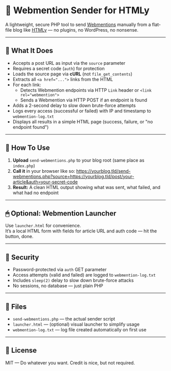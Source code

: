 # 🔗 Webmention Sender for HTMLy

A lightweight, secure PHP tool to send [Webmentions](https://www.w3.org/TR/webmention/) manually from a flat-file blog like [HTMLy](https://www.htmly.com) — no plugins, no WordPress, no nonsense.

---

## 🔧 What It Does

- Accepts a post URL as input via the `source` parameter  
- Requires a secret code (`auth`) for protection  
- Loads the source page via **cURL** (not `file_get_contents`)  
- Extracts all `<a href="...">` links from the HTML  
- For each link:
  - Detects Webmention endpoints via HTTP `Link` header or `<link rel="webmention">`
  - Sends a Webmention via HTTP POST if an endpoint is found  
- Adds a 2-second delay to slow down brute-force attempts  
- Logs every access (successful or failed) with IP and timestamp to `webmention-log.txt`  
- Displays all results in a simple HTML page (success, failure, or "no endpoint found")

---

## 🚀 How To Use

1. **Upload** `send-webmentions.php` to your blog root (same place as `index.php`)
2. **Call it** in your browser like so:
https://yourblog.tld/send-webmentions.php?source=https://yourblog.tld/post/your-article&auth=your-secret-code
3. **Result:** A clean HTML output showing what was sent, what failed, and what had no endpoint

---

## 🖱 Optional: Webmention Launcher

Use `launcher.html` for convenience.  
It’s a local HTML form with fields for article URL and auth code — hit the button, done.

---

## 🔐 Security

- Password-protected via `auth` GET parameter  
- Access attempts (valid and failed) are logged to `webmention-log.txt`  
- Includes `sleep(2)` delay to slow down brute-force attacks  
- No sessions, no database — just plain PHP

---

## 📁 Files

- `send-webmentions.php` — the actual sender script  
- `launcher.html` — (optional) visual launcher to simplify usage  
- `webmention-log.txt` — log file created automatically on first use

---

## 📝 License

MIT — Do whatever you want. Credit is nice, but not required.




